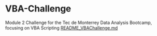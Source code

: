 # VBA-Challenge
Module 2 Challenge for the Tec de Monterrey Data Analysis Bootcamp, focusing on VBA Scripting
[README_VBAChallenge.md](https://github.com/AlejandroChavezA00571497/VBA-Challenge/files/11839901/README_VBAChallenge.md)
